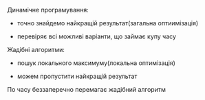 
Динамічне програмування:
+ точно знайдемо найкращій результат(загальна оптиимізація)
- перевіряє всі можливі варіанти, що займає купу часу

Жадібні алгоритми:
+ пошук локального максимуму(локальна оптимізація)
- можем пропустити найкращій результат

По часу беззаперечно перемагає жадібний алгоритм
